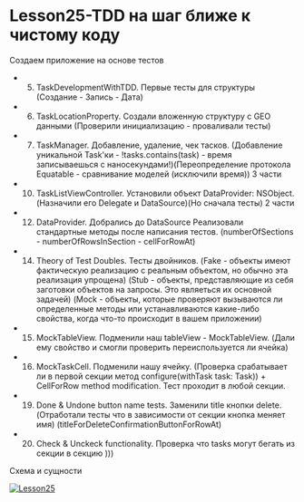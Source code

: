 # Lesson25-TDD на шаг ближе к чистому коду

Создаем приложение на основе тестов
 - 05. TaskDevelopmentWithTDD. Первые тесты для структуры (Создание - Запись - Дата)
 - 06. TaskLocationProperty. Создали вложенную структуру с GEO данными (Проверили инициализацию - проваливали тесты)
 - 07. TaskManager. Добавление, удаление, чек тасков. (Добавление уникальной Task'ки - !tasks.contains(task) - время записываешься с наносекундами!)(Переопределение протокола Equatable - сравнивание моделей (исключили время)) 3 части
 - 10. TaskListViewController. Установили объект DataProvider: NSObject. (Назначили его Delegate и DataSource)(Но сначала тесты) 2 части
 - 12. DataProvider. Добрались до DataSource Реализовали стандартные методы после написания тестов. (numberOfSections - numberOfRowsInSection - cellForRowAt)
 - 14. Theory of Test Doubles. Тесты двойников. (Fake - объекты имеют фактическую реализацию с реальным объектом, но обычно эта реализация упрощена) (Stub - объекты, представляющие из себя заготовки объектов на запросы. Это являеться их основной задачей) (Mock - объекты, которые проверяют вызываются ли определенные методы или устанавливаются какие-либо свойства, когда что-то происходит в вашем приложении)
 - 15. MockTableView. Подменили наш tableView - MockTableView. (Дали ему свойство и смогли проверить переиспользуется ли ячейка)
 - 16. MockTaskCell. Подменили нашу ячейку. (Проверка срабатывает ли в первой секции метод configure(withTask task: Task)) + CellForRow method modification. Тест проходит в любой секции.
 - 19. Done & Undone button name tests. Заменили title кнопки delete. (Отработали тесты что в зависимости от секции кнопка меняет имя) (titleForDeleteConfirmationButtonForRowAt)
 - 20. Check & Unckeck functionality. Проверка что tasks могут бегать из секции в секцию )))

Схема и сущности

<a href="https://ibb.co/sV8r9qg"><img src="https://i.ibb.co/RDRWTcg/Lesson25.jpg" alt="Lesson25" border="0"></a>
